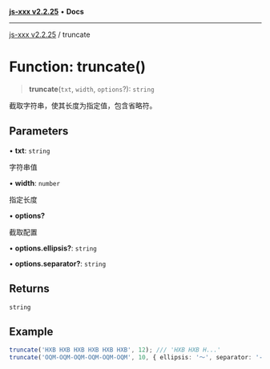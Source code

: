 [**js-xxx v2.2.25**](../README.md) • **Docs**

***

[js-xxx v2.2.25](../README.md) / truncate

# Function: truncate()

> **truncate**(`txt`, `width`, `options`?): `string`

截取字符串，使其长度为指定值，包含省略符。

## Parameters

• **txt**: `string`

字符串值

• **width**: `number`

指定长度

• **options?**

截取配置

• **options.ellipsis?**: `string`

• **options.separator?**: `string`

## Returns

`string`

## Example

```ts
truncate('HXB HXB HXB HXB HXB HXB', 12); /// 'HXB HXB H...'
truncate('OQM-OQM-OQM-OQM-OQM-OQM', 10, { ellipsis: '～', separator: '-' }); /// 'OQM-OQM～'
```
